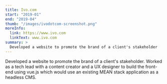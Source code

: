```yaml
---
title: Ivo.com
start: "2019-01"
end: "2019-04"
thumb: "/images/ivodotcom-screenshot.png"
moreInfo:
  link: https://www.ivo.com
  linkText: www.ivo.com
summary: >
  Developed a website to promote the brand of a client's stakeholder
---
```


Developed a website to promote the brand of a client's stakeholder. Worked as
a tech lead with a content creator and a UX designer to build the front-end
using vue.js which would use an existing MEAN stack application as a headless
CMS.
